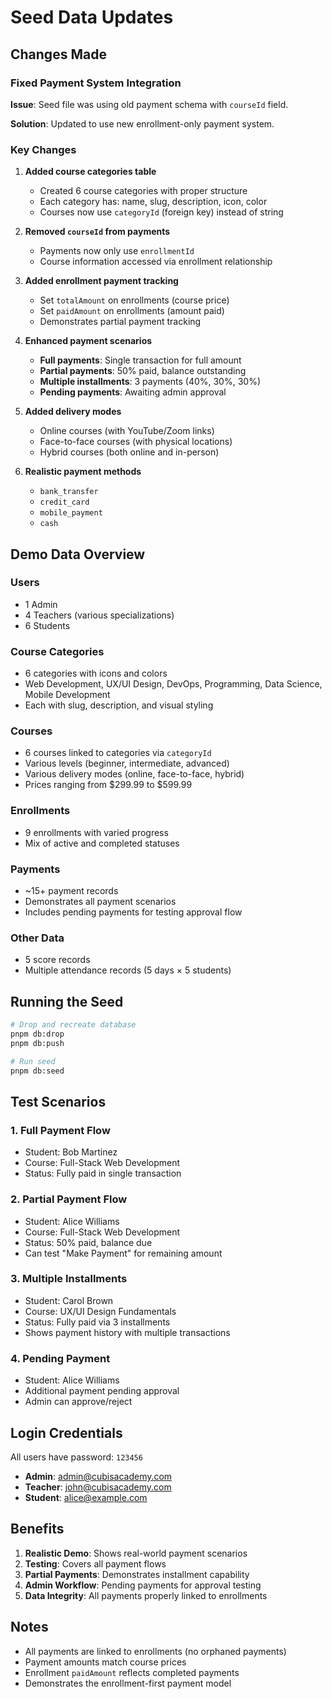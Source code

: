 # Seed Data Updates

## Changes Made

### Fixed Payment System Integration

**Issue**: Seed file was using old payment schema with `courseId` field.

**Solution**: Updated to use new enrollment-only payment system.

### Key Changes

1. **Added course categories table**
   - Created 6 course categories with proper structure
   - Each category has: name, slug, description, icon, color
   - Courses now use `categoryId` (foreign key) instead of string

2. **Removed `courseId` from payments**
   - Payments now only use `enrollmentId`
   - Course information accessed via enrollment relationship

3. **Added enrollment payment tracking**
   - Set `totalAmount` on enrollments (course price)
   - Set `paidAmount` on enrollments (amount paid)
   - Demonstrates partial payment tracking

4. **Enhanced payment scenarios**
   - **Full payments**: Single transaction for full amount
   - **Partial payments**: 50% paid, balance outstanding
   - **Multiple installments**: 3 payments (40%, 30%, 30%)
   - **Pending payments**: Awaiting admin approval

5. **Added delivery modes**
   - Online courses (with YouTube/Zoom links)
   - Face-to-face courses (with physical locations)
   - Hybrid courses (both online and in-person)

6. **Realistic payment methods**
   - `bank_transfer`
   - `credit_card`
   - `mobile_payment`
   - `cash`

## Demo Data Overview

### Users
- 1 Admin
- 4 Teachers (various specializations)
- 6 Students

### Course Categories
- 6 categories with icons and colors
- Web Development, UX/UI Design, DevOps, Programming, Data Science, Mobile Development
- Each with slug, description, and visual styling

### Courses
- 6 courses linked to categories via `categoryId`
- Various levels (beginner, intermediate, advanced)
- Various delivery modes (online, face-to-face, hybrid)
- Prices ranging from $299.99 to $599.99

### Enrollments
- 9 enrollments with varied progress
- Mix of active and completed statuses

### Payments
- ~15+ payment records
- Demonstrates all payment scenarios
- Includes pending payments for testing approval flow

### Other Data
- 5 score records
- Multiple attendance records (5 days × 5 students)

## Running the Seed

```bash
# Drop and recreate database
pnpm db:drop
pnpm db:push

# Run seed
pnpm db:seed
```

## Test Scenarios

### 1. Full Payment Flow
- Student: Bob Martinez
- Course: Full-Stack Web Development
- Status: Fully paid in single transaction

### 2. Partial Payment Flow
- Student: Alice Williams
- Course: Full-Stack Web Development
- Status: 50% paid, balance due
- Can test "Make Payment" for remaining amount

### 3. Multiple Installments
- Student: Carol Brown
- Course: UX/UI Design Fundamentals
- Status: Fully paid via 3 installments
- Shows payment history with multiple transactions

### 4. Pending Payment
- Student: Alice Williams
- Additional payment pending approval
- Admin can approve/reject

## Login Credentials

All users have password: `123456`

- **Admin**: admin@cubisacademy.com
- **Teacher**: john@cubisacademy.com
- **Student**: alice@example.com

## Benefits

1. **Realistic Demo**: Shows real-world payment scenarios
2. **Testing**: Covers all payment flows
3. **Partial Payments**: Demonstrates installment capability
4. **Admin Workflow**: Pending payments for approval testing
5. **Data Integrity**: All payments properly linked to enrollments

## Notes

- All payments are linked to enrollments (no orphaned payments)
- Payment amounts match course prices
- Enrollment `paidAmount` reflects completed payments
- Demonstrates the enrollment-first payment model
